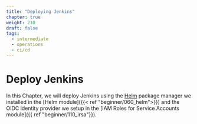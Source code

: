 ```yaml
---
title: "Deploying Jenkins"
chapter: true
weight: 210
draft: false
tags:
  - intermediate
  - operations
  - ci/cd
---
```


# Deploy Jenkins

In this Chapter, we will deploy Jenkins using the [Helm](https://helm.sh/) package manager we installed in the [Helm module]({{< ref "beginner/060_helm">}}) and the OIDC identity provider we setup in the [IAM Roles for Service Accounts module]({{ ref "beginner/110_irsa"}}).
